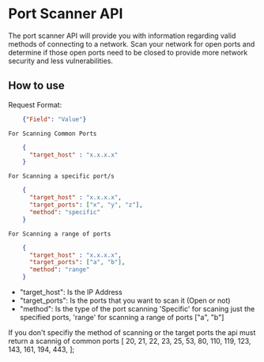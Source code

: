 # Port Scanner API

The port scanner API will provide you with information regarding valid methods of connecting to a network. Scan your network for open ports and determine if those open ports need to be closed to provide more network security and less vulnerabilities.

## How to use

Request Format:
```JSON
    {"Field": "Value"}
```
    For Scanning Common Ports

```JSON
    {
      "target_host" : "x.x.x.x"
    }
```

    For Scanning a specific port/s

```JSON
    {
      "target_host" : "x.x.x.x",
      "target_ports": ["x", "y", "z"],
      "method": "specific"
    }
```

    For Scanning a range of ports

```JSON
    {
      "target_host" : "x.x.x.x",
      "target_ports": ["a", "b"],
      "method": "range"
    }
```

- "target_host": Is the IP Address
- "target_ports": Is the ports that you want to scan it (Open or not)
- "method": Is the type of the port scanning 'Specific' for scaning just the specified ports, 'range' for scanning a range of ports ["a", "b"]

If you don't specifiy the method of scanning or the target ports the api must return a scannig of common ports 
[
  20, 21, 22, 23, 25, 53, 80, 110, 119, 123, 143, 161, 194, 443,
];
